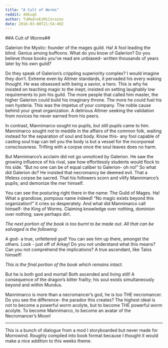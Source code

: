 ```yaml
---
title: "A Cult of Worms"
reddit: 49ksq5
author: TuMadreEsMiCorazon
date: 2016-03-08T21:54:49Z
---
```


##A Cult of Worms##

Galerion the Mystic: founder of the mages guild. Ha! A fool leading the blind. Genius among buffoons. What do you know of Galerion? Do you believe those books you’ve read are unbiased- written thousands of years later by his own guild?

Do they speak of Galerion’s crippling superiority complex? I would imagine they don’t. Extreme even by Altmer standards, it pervaded his every waking thought. He was obsessed with being a savior, a hero. This is why he insisted on teaching magic to the inept; insisted on setting laughably low requirements to join his guild. The more people that called him master, the higher Galerion could build his imaginary throne. The more he could fuel his own hysteria. This was the impetus of your company. The noble cause behind your great organization. A delirious Altmer seeking the validation from novices he never earned from his peers.

In contrast, Mannimarco sought no pupils, but still pupils came to him. Mannimarco sought not to meddle in the affairs of the common folk, waiting instead for the separation of soul and body. Know this- any fool capable of casting soul trap can tell you the body is but a vessel for the incorporeal consciousness. Trifling with a corpse once the soul leaves does no harm.

But Mannimarco’s acclaim did not go unnoticed by Galerion. He saw the growing influence of his rival, saw how effortlessly students would flock to his side. “But no one can be of equal caliber to Galerion- oh no!” So what did Galerion do? He insisted that necromancy be deemed evil. That a lifeless corpse be sacred. That his followers scorn and vilify Mannimarco’s pupils; and demonize the mer himself.

You can see the posturing right there in the name: The Guild of Mages. Ha! What a grandiose, pompous name indeed! “No magic exists beyond this organization!” it cries so desperately. And what did Mannimarco call himself-  the King of Worms. Claiming knowledge over nothing, dominion over nothing; save perhaps dirt.

*The next portion of the book is too burnt to be made out. All that can be salvaged is the following:*

A god- a true, unfettered god! You can see him up there, amongst the others.  Look - just off of Arkay! Do you not understand what this means? Can you not comprehend the implications? A true ascendant, like Talos himself! 

*This is the final portion of the book which remains intact.*

But he is both god and mortal! Both ascended and living still! A consequence of the dragon’s bitter frailty; his soul exists simultaneously beyond and within Mundus. 

Mannimarco is more than a necromancer’s god, he is too THE necromancer. Do you see the difference- the paradox this creates? The highest ideal is not to become a powerful worm acolyte, but to become THE powerful worm acolyte. To become Mannimarco, to become an avatar of the Necromancer’s Moon!

--------------------------------------------------------------------------------------------------------------------------------------------------------------
This is a bunch of dialogue from a mod I storyboarded but never made for Morrowind. Roughly compiled into book format because I thought it would make a nice addition to this weeks theme.

